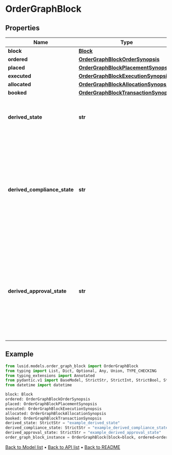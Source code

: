 # OrderGraphBlock

## Properties
Name | Type | Description | Notes
------------ | ------------- | ------------- | -------------
**block** | [**Block**](Block.md) |  | 
**ordered** | [**OrderGraphBlockOrderSynopsis**](OrderGraphBlockOrderSynopsis.md) |  | 
**placed** | [**OrderGraphBlockPlacementSynopsis**](OrderGraphBlockPlacementSynopsis.md) |  | 
**executed** | [**OrderGraphBlockExecutionSynopsis**](OrderGraphBlockExecutionSynopsis.md) |  | 
**allocated** | [**OrderGraphBlockAllocationSynopsis**](OrderGraphBlockAllocationSynopsis.md) |  | 
**booked** | [**OrderGraphBlockTransactionSynopsis**](OrderGraphBlockTransactionSynopsis.md) |  | 
**derived_state** | **str** | A simple description of the overall state of a block. | 
**derived_compliance_state** | **str** | The overall compliance state of a block, derived from the block&#39;s orders. Possible values are &#39;Pending&#39;, &#39;Failed&#39;, &#39;Manually approved&#39; and &#39;Passed&#39;. | 
**derived_approval_state** | **str** | The overall approval state of a block, derived from approval of the block&#39;s orders. Possible values are &#39;Pending&#39;, &#39;Approved&#39; and &#39;Rejected&#39;. | 
## Example

```python
from lusid.models.order_graph_block import OrderGraphBlock
from typing import List, Dict, Optional, Any, Union, TYPE_CHECKING
from typing_extensions import Annotated
from pydantic.v1 import BaseModel, StrictStr, StrictInt, StrictBool, StrictFloat, StrictBytes, Field, validator, ValidationError, conlist, constr
from datetime import datetime

block: Block
ordered: OrderGraphBlockOrderSynopsis
placed: OrderGraphBlockPlacementSynopsis
executed: OrderGraphBlockExecutionSynopsis
allocated: OrderGraphBlockAllocationSynopsis
booked: OrderGraphBlockTransactionSynopsis
derived_state: StrictStr = "example_derived_state"
derived_compliance_state: StrictStr = "example_derived_compliance_state"
derived_approval_state: StrictStr = "example_derived_approval_state"
order_graph_block_instance = OrderGraphBlock(block=block, ordered=ordered, placed=placed, executed=executed, allocated=allocated, booked=booked, derived_state=derived_state, derived_compliance_state=derived_compliance_state, derived_approval_state=derived_approval_state)

```

[Back to Model list](../README.md#documentation-for-models) &#8226; [Back to API list](../README.md#documentation-for-api-endpoints) &#8226; [Back to README](../README.md)

